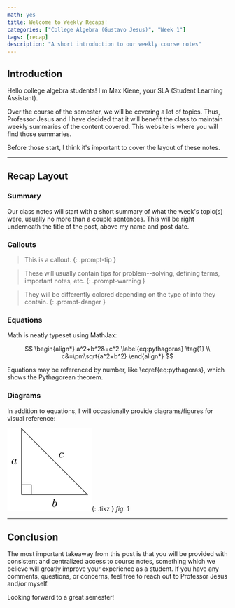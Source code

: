 ```yaml
---
math: yes
title: Welcome to Weekly Recaps!
categories: ["College Algebra (Gustavo Jesus)", "Week 1"]
tags: [recap]
description: "A short introduction to our weekly course notes"
---
```


## Introduction 

Hello college algebra students! I'm Max Kiene, your SLA (Student Learning Assistant).

Over the course of the semester, we will be covering a lot of topics. Thus, Professor Jesus and I have decided that it will benefit the class to maintain weekly summaries of the content covered. This website is where you will find those summaries.

Before those start, I think it's important to cover the layout of these notes.

---

## Recap Layout

### Summary
Our class notes will start with a short summary of what the week's topic(s) were, usually no more than a couple sentences. This will be right underneath the title of the post, above my name and post date.

### Callouts

> This is a callout.
{: .prompt-tip }

> These will usually contain tips for problem--solving, defining terms, important notes, etc.
{: .prompt-warning }

> They will be differently colored depending on the type of info they contain.
{: .prompt-danger }

### Equations

Math is neatly typeset using MathJax:

$$
\begin{align*}
a^2+b^2&=c^2 \label{eq:pythagoras} \tag{1} \\
c&=\pm\sqrt{a^2+b^2}
\end{align*}
$$

Equations may be referenced by number, like \eqref{eq:pythagoras}, which shows the Pythagorean theorem.

### Diagrams
In addition to equations, I will occasionally provide diagrams/figures for visual reference:

<!-- ![](/assets/images/gustavo/light.svg){: .light } -->
<!-- ![](/assets/images/gustavo/light.svg){: style="filter: invert(70%);" .dark } -->
![](/assets/img/gustavo/figures/gw1/fig1.svg){: .tikz }
*fig. 1*

<!-- <details class="solution-toggle"> -->
<!-- <summary></summary> -->
<!-- <div> -->
<!--         <p> -->
<!--             This is the solution. -->
<!--         </p> -->
<!-- </div> -->
<!-- </details> -->

---

## Conclusion

The most important takeaway from this post is that you will be provided with consistent and centralized access to course notes, something which we believe will greatly improve your experience as a student. If you have any comments, questions, or concerns, feel free to reach out to Professor Jesus and/or myself.

Looking forward to a great semester!
